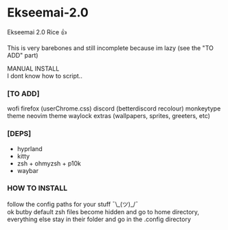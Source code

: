 # Ekseemai-2.0
Ekseemai 2.0 Rice :thumbsup:

This is very barebones and still incomplete because im lazy (see the "TO ADD" part)

MANUAL INSTALL <br>
I dont know how to script..

<h3>[TO ADD]</h3>
  wofi
  firefox (userChrome.css)
  discord (betterdiscord recolour)
  monkeytype theme
  neovim theme
  waylock
  extras (wallpapers, sprites, greeters, etc)
  
<h3>[DEPS]</h3>
  <ul>
    <li>hyprland</li>
    <li>kitty</li>
    <li>zsh + ohmyzsh + p10k</li>
    <li>waybar</li>
  </ul>
  
<h3>HOW TO INSTALL</h3>
  follow the config paths for your stuff ¯\_(ツ)_/¯<br>
  ok butby default zsh files become hidden and go to home directory, everything else stay in their folder and go in the
  .config directory

